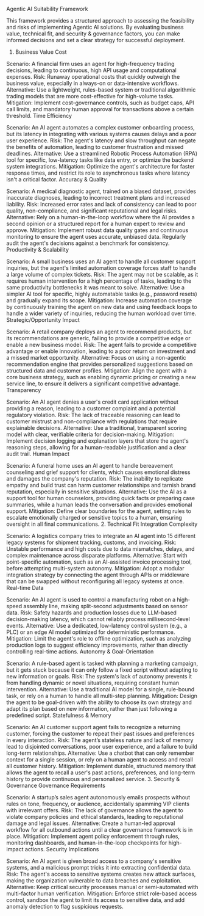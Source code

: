 Agentic AI Suitability Framework

This framework provides a structured approach to assessing the feasibility and risks of implementing Agentic AI solutions. By evaluating business value, technical fit, and security & governance factors, you can make informed decisions and set a clear strategy for successful deployment.
1. Business Value
Cost

Scenario: A financial firm uses an agent for high-frequency trading decisions, leading to continuous, high API usage and computational expenses.
Risk: Runaway operational costs that quickly outweigh the business value, especially in always-on or data-intensive workflows.
Alternative: Use a lightweight, rules-based system or traditional algorithmic trading models that are more cost-effective for high-volume tasks.
Mitigation: Implement cost-governance controls, such as budget caps, API call limits, and mandatory human approval for transactions above a certain threshold.
Time Efficiency

Scenario: An AI agent automates a complex customer onboarding process, but its latency in integrating with various systems causes delays and a poor user experience.
Risk: The agent's latency and slow throughput can negate the benefits of automation, leading to customer frustration and missed deadlines.
Alternative: Use a streamlined Robotic Process Automation (RPA) tool for specific, low-latency tasks like data entry, or optimize the backend system integrations.
Mitigation: Optimize the agent's architecture for faster response times, and restrict its role to asynchronous tasks where latency isn't a critical factor.
Accuracy & Quality

Scenario: A medical diagnostic agent, trained on a biased dataset, provides inaccurate diagnoses, leading to incorrect treatment plans and increased liability.
Risk: Increased error rates and lack of consistency can lead to poor quality, non-compliance, and significant reputational and legal risks.
Alternative: Rely on a human-in-the-loop workflow where the AI provides a second opinion or a structured report for a human expert to review and approve.
Mitigation: Implement robust data quality gates and continuous monitoring to ensure the agent uses accurate, unbiased data. Regularly audit the agent's decisions against a benchmark for consistency.
Productivity & Scalability

Scenario: A small business uses an AI agent to handle all customer support inquiries, but the agent's limited automation coverage forces staff to handle a large volume of complex tickets.
Risk: The agent may not be scalable, as it requires human intervention for a high percentage of tasks, leading to the same productivity bottlenecks it was meant to solve.
Alternative: Use a simpler AI tool for specific, highly automatable tasks (e.g., password resets) and gradually expand its scope.
Mitigation: Increase automation coverage by continuously training the agent on new data and using feedback loops to handle a wider variety of inquiries, reducing the human workload over time.
Strategic/Opportunity Impact

Scenario: A retail company deploys an agent to recommend products, but its recommendations are generic, failing to provide a competitive edge or enable a new business model.
Risk: The agent fails to provide a competitive advantage or enable innovation, leading to a poor return on investment and a missed market opportunity.
Alternative: Focus on using a non-agentic recommendation engine that provides personalized suggestions based on structured data and customer profiles.
Mitigation: Align the agent with a core business strategy, such as enabling dynamic pricing or creating a new service line, to ensure it delivers a significant competitive advantage.
Transparency

Scenario: An AI agent denies a user's credit card application without providing a reason, leading to a customer complaint and a potential regulatory violation.
Risk: The lack of traceable reasoning can lead to customer mistrust and non-compliance with regulations that require explainable decisions.
Alternative: Use a traditional, transparent scoring model with clear, verifiable criteria for decision-making.
Mitigation: Implement decision logging and explanation layers that store the agent's reasoning steps, allowing for a human-readable justification and a clear audit trail.
Human Impact

Scenario: A funeral home uses an AI agent to handle bereavement counseling and grief support for clients, which causes emotional distress and damages the company's reputation.
Risk: The inability to replicate empathy and build trust can harm customer relationships and tarnish brand reputation, especially in sensitive situations.
Alternative: Use the AI as a support tool for human counselors, providing quick facts or preparing case summaries, while a human leads the conversation and provides emotional support.
Mitigation: Define clear boundaries for the agent, setting rules to escalate emotionally charged or sensitive topics to a human, ensuring oversight in all final communications.
2. Technical Fit
Integration Complexity

Scenario: A logistics company tries to integrate an AI agent into 15 different legacy systems for shipment tracking, customs, and invoicing.
Risk: Unstable performance and high costs due to data mismatches, delays, and complex maintenance across disparate platforms.
Alternative: Start with point-specific automation, such as an AI-assisted invoice processing tool, before attempting multi-system autonomy.
Mitigation: Adopt a modular integration strategy by connecting the agent through APIs or middleware that can be swapped without reconfiguring all legacy systems at once.
Real-time Data

Scenario: An AI agent is used to control a manufacturing robot on a high-speed assembly line, making split-second adjustments based on sensor data.
Risk: Safety hazards and production losses due to LLM-based decision-making latency, which cannot reliably process millisecond-level events.
Alternative: Use a dedicated, low-latency control system (e.g., a PLC) or an edge AI model optimized for deterministic performance.
Mitigation: Limit the agent's role to offline optimization, such as analyzing production logs to suggest efficiency improvements, rather than directly controlling real-time actions.
Autonomy & Goal-Orientation

Scenario: A rule-based agent is tasked with planning a marketing campaign, but it gets stuck because it can only follow a fixed script without adapting to new information or goals.
Risk: The system's lack of autonomy prevents it from handling dynamic or novel situations, requiring constant human intervention.
Alternative: Use a traditional AI model for a single, rule-bound task, or rely on a human to handle all multi-step planning.
Mitigation: Design the agent to be goal-driven with the ability to choose its own strategy and adapt its plan based on new information, rather than just following a predefined script.
Statefulness & Memory

Scenario: An AI customer support agent fails to recognize a returning customer, forcing the customer to repeat their past issues and preferences in every interaction.
Risk: The agent’s stateless nature and lack of memory lead to disjointed conversations, poor user experience, and a failure to build long-term relationships.
Alternative: Use a chatbot that can only remember context for a single session, or rely on a human agent to access and recall all customer history.
Mitigation: Implement durable, structured memory that allows the agent to recall a user's past actions, preferences, and long-term history to provide continuous and personalized service.
3. Security & Governance
Governance Requirements

Scenario: A startup’s sales agent autonomously emails prospects without rules on tone, frequency, or audience, accidentally spamming VIP clients with irrelevant offers.
Risk: The lack of governance allows the agent to violate company policies and ethical standards, leading to reputational damage and legal issues.
Alternative: Create a human-led approval workflow for all outbound actions until a clear governance framework is in place.
Mitigation: Implement agent policy enforcement through rules, monitoring dashboards, and human-in-the-loop checkpoints for high-impact actions.
Security Implications

Scenario: An AI agent is given broad access to a company's sensitive systems, and a malicious prompt tricks it into extracting confidential data.
Risk: The agent's access to sensitive systems creates new attack surfaces, making the organization vulnerable to data breaches and exploitation.
Alternative: Keep critical security processes manual or semi-automated with multi-factor human verification.
Mitigation: Enforce strict role-based access control, sandbox the agent to limit its access to sensitive data, and add anomaly detection to flag suspicious requests.
